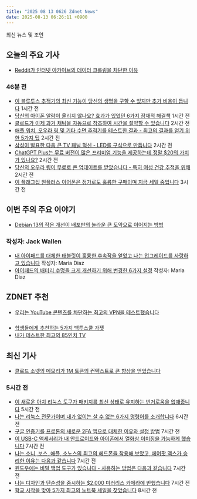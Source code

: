 ```yaml
---
title: "2025 08 13 0626 Zdnet News"
date: 2025-08-13 06:26:11 +0900
---
```


최신 뉴스 및 조언  
## 오늘의 주요 기사  
- [Reddit가 인터넷 아카이브의 데이터 크롤링을 차단한 이유](https://www.zdnet.com/article/reddit-blocks-the-internet-archive-from-crawling-its-data-heres-why/)  

### 46분 전  
- [이 블루투스 추적기의 최신 기능이 당신의 생명을 구할 수 있지만 추가 비용이 듭니다](https://www.zdnet.com/article/this-bluetooth-trackers-latest-feature-could-save-your-life-but-it-costs-extra/) 1시간 전  
- [당신의 아이폰 알람이 울리지 않나요? 효과가 있었던 6가지 잠재적 해결책](https://www.zdnet.com/article/is-your-iphone-alarm-not-going-off-6-potential-fixes-that-worked-for-me/) 1시간 전  
- [클로드가 이제 과거 채팅을 자동으로 참조하여 시간을 절약할 수 있습니다](https://www.zdnet.com/article/claude-can-now-save-you-more-time-by-automatically-referencing-past-chats/) 2시간 전  
- [애플 워치, 오우라 링 및 기타 수면 추적기를 테스트한 결과 - 최고의 결과를 얻기 위한 5가지 팁](https://www.zdnet.com/article/ive-tested-the-apple-watch-oura-ring-and-other-sleep-trackers-5-tips-to-get-the-best-results/) 2시간 전  
- [삼성이 발표한 다음 큰 TV 패널 혁신 - LED를 구식으로 만듭니다](https://www.zdnet.com/article/the-next-big-tv-panel-leap-was-just-unveiled-by-samsung-and-it-makes-led-look-outdated/) 2시간 전  
- [ChatGPT Plus는 무료 버전이 많은 프리미엄 기능을 제공하는데 정말 $20의 가치가 있나요?](https://www.zdnet.com/article/is-chatgpt-plus-really-worth-20-when-the-free-version-offers-so-many-premium-features/) 2시간 전  
- [당신의 오우라 링이 무료로 큰 업데이트를 받았습니다 - 특히 여성 건강 추적을 위해](https://www.zdnet.com/article/your-oura-ring-just-got-a-major-update-for-free-especially-for-womens-health-tracking/) 2시간 전  
- [이 플래그십 원플러스 이어폰은 정가로도 훌륭한 구매이며 지금 세일 중입니다](https://www.zdnet.com/article/these-flagship-oneplus-earbuds-are-a-great-buy-at-full-price-and-now-theyre-on-sale/) 3시간 전  

## 이번 주의 주요 이야기  
- [Debian 13의 작은 개선이 배포판의 놀라운 큰 도약으로 이어지는 방법](https://www.zdnet.com/article/how-debian-13s-little-improvements-add-up-to-the-distros-surprisingly-big-leap-forward/)  

### 작성자: Jack Wallen  
- [내 아이패드를 대체한 태블릿이 훌륭한 후속작을 얻었고 나는 업그레이드를 사랑하고 있습니다](https://www.zdnet.com/article/the-tablet-that-replaced-my-ipad-and-kindle-got-a-worthy-successor-and-im-loving-the-upgrades/) 작성자: Maria Diaz  
- [아이패드의 배터리 수명을 크게 개선하기 위해 변경한 6가지 설정](https://www.zdnet.com/article/i-changed-these-6-settings-on-my-ipad-to-significantly-improve-its-battery-life/) 작성자: Maria Diaz  

## ZDNET 추천  
- [우리는 YouTube 콘텐츠를 차단하는 최고의 VPN을 테스트했습니다](https://www.zdnet.com/article/best-vpn-for-youtube/)  

###  
- [학생들에게 추천하는 5가지 백투스쿨 가젯](https://www.zdnet.com/article/my-5-favorite-gadgets-for-students-are-all-under-40-and-why-theyre-so-useful/)  
- [내가 테스트한 최고의 85인치 TV](https://www.zdnet.com/article/best-85-inch-tv/)  

## 최신 기사  
- [클로드 소넷의 메모리가 1M 토큰의 컨텍스트로 큰 향상을 얻었습니다](https://www.zdnet.com/article/claude-sonnets-memory-gets-a-big-boost-with-1m-tokens-of-context/)  

### 5시간 전  
- [이 새로운 아치 리눅스 도구가 패키지를 최신 상태로 유지하는 번거로움을 없애줍니다](https://www.zdnet.com/article/this-new-arch-linux-tool-takes-the-hassle-out-of-keeping-packages-up-to-date-heres-how/) 5시간 전  
- [나는 리눅스 전문가이며 내가 없이는 살 수 없는 6가지 명령어를 소개합니다](https://www.zdnet.com/article/im-a-linux-expert-and-here-are-6-commands-i-cant-live-without/) 6시간 전  
- [구글 인증기를 프로톤의 새로운 2FA 앱으로 대체한 이유와 설정 방법](https://www.zdnet.com/article/why-i-ditched-google-authenticator-for-protons-new-2fa-app-and-how-to-set-it-up/) 7시간 전  
- [이 USB-C 액세서리가 내 안드로이드와 아이폰에서 열화상 이미징을 가능하게 했습니다](https://www.zdnet.com/article/this-usb-c-accessory-unlocked-thermal-imaging-powers-on-my-android-and-iphone/) 7시간 전  
- [나는 소니, 보스, 애플, 소노스의 최고의 헤드폰을 착용해 보았고, 에어팟 맥스가 승리한 이유는 다음과 같습니다](https://www.zdnet.com/article/i-wore-the-best-headphones-from-sony-bose-apple-and-sonos-heres-how-the-airpods-max-wins/) 7시간 전  
- [윈도우에는 비밀 백업 도구가 있습니다 - 사용하는 방법은 다음과 같습니다](https://www.zdnet.com/article/windows-has-a-secret-backup-tool-heres-how-to-use-it/) 7시간 전  
- [나는 디자인과 단순성을 중시하는 $2,000 미러리스 카메라에 반했습니다](https://www.zdnet.com/article/i-fell-in-love-with-a-2000-mirrorless-camera-that-puts-design-and-simplicity-over-everything-else/) 7시간 전  
- [학교 시작을 맞아 5가지 최고의 노트북 세일을 찾았습니다](https://www.zdnet.com/article/i-found-the-5-best-laptop-sales-just-in-time-for-back-to-school/) 8시간 전